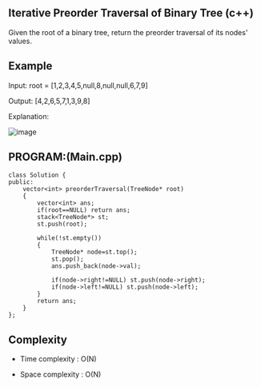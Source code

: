 ## Iterative Preorder Traversal of Binary Tree (c++)

Given the root of a binary tree, return the preorder traversal of its nodes' values.

## Example
Input: root = [1,2,3,4,5,null,8,null,null,6,7,9]

Output: [4,2,6,5,7,1,3,9,8]

Explanation:

![image](https://github.com/user-attachments/assets/222ebd7d-520f-47d2-b1a0-0d4cc0a0d292)

## PROGRAM:(Main.cpp)
```
class Solution {
public:
    vector<int> preorderTraversal(TreeNode* root) 
    {
        vector<int> ans;
        if(root==NULL) return ans;
        stack<TreeNode*> st;
        st.push(root);

        while(!st.empty())
        {
            TreeNode* node=st.top();
            st.pop();
            ans.push_back(node->val);

            if(node->right!=NULL) st.push(node->right);
            if(node->left!=NULL) st.push(node->left);
        }
        return ans;
    }
};
```
## Complexity
- Time complexity : O(N)

- Space complexity : O(N)

